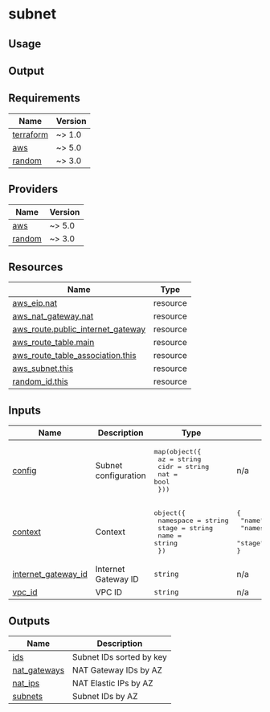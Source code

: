 # subnet

## Usage

## Output

<!-- BEGIN_TF_DOCS -->
## Requirements

| Name | Version |
|------|---------|
| <a name="requirement_terraform"></a> [terraform](#requirement\_terraform) | ~> 1.0 |
| <a name="requirement_aws"></a> [aws](#requirement\_aws) | ~> 5.0 |
| <a name="requirement_random"></a> [random](#requirement\_random) | ~> 3.0 |

## Providers

| Name | Version |
|------|---------|
| <a name="provider_aws"></a> [aws](#provider\_aws) | ~> 5.0 |
| <a name="provider_random"></a> [random](#provider\_random) | ~> 3.0 |

## Resources

| Name | Type |
|------|------|
| [aws_eip.nat](https://registry.terraform.io/providers/hashicorp/aws/latest/docs/resources/eip) | resource |
| [aws_nat_gateway.nat](https://registry.terraform.io/providers/hashicorp/aws/latest/docs/resources/nat_gateway) | resource |
| [aws_route.public_internet_gateway](https://registry.terraform.io/providers/hashicorp/aws/latest/docs/resources/route) | resource |
| [aws_route_table.main](https://registry.terraform.io/providers/hashicorp/aws/latest/docs/resources/route_table) | resource |
| [aws_route_table_association.this](https://registry.terraform.io/providers/hashicorp/aws/latest/docs/resources/route_table_association) | resource |
| [aws_subnet.this](https://registry.terraform.io/providers/hashicorp/aws/latest/docs/resources/subnet) | resource |
| [random_id.this](https://registry.terraform.io/providers/hashicorp/random/latest/docs/resources/id) | resource |

## Inputs

| Name | Description | Type | Default | Required |
|------|-------------|------|---------|:--------:|
| <a name="input_config"></a> [config](#input\_config) | Subnet configuration | <pre>map(object({<br>    az   = string<br>    cidr = string<br>    nat  = bool<br>  }))</pre> | n/a | yes |
| <a name="input_context"></a> [context](#input\_context) | Context | <pre>object({<br>    namespace = string<br>    stage     = string<br>    name      = string<br>  })</pre> | <pre>{<br>  "name": "default",<br>  "namespace": "default",<br>  "stage": "default"<br>}</pre> | no |
| <a name="input_internet_gateway_id"></a> [internet\_gateway\_id](#input\_internet\_gateway\_id) | Internet Gateway ID | `string` | n/a | yes |
| <a name="input_vpc_id"></a> [vpc\_id](#input\_vpc\_id) | VPC ID | `string` | n/a | yes |

## Outputs

| Name | Description |
|------|-------------|
| <a name="output_ids"></a> [ids](#output\_ids) | Subnet IDs sorted by key |
| <a name="output_nat_gateways"></a> [nat\_gateways](#output\_nat\_gateways) | NAT Gateway IDs by AZ |
| <a name="output_nat_ips"></a> [nat\_ips](#output\_nat\_ips) | NAT Elastic IPs by AZ |
| <a name="output_subnets"></a> [subnets](#output\_subnets) | Subnet IDs by AZ |
<!-- END_TF_DOCS -->